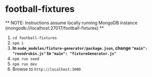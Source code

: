 # football-fixtures

** NOTE: Instructions assume locally running MongoDB instance (mongodb://localhost:27017/football-fixtures) **

1. `cd football-fixtures`
2. `npm i`
3. **In `node_modules/fixture-generator/package.json`, change `"main": "roundrobin.js"` to `"main": "fixtureGenerator.js"`**
4. `npm run seed`
5. `npm run dev`
6. Browse to `http://localhost:3000`